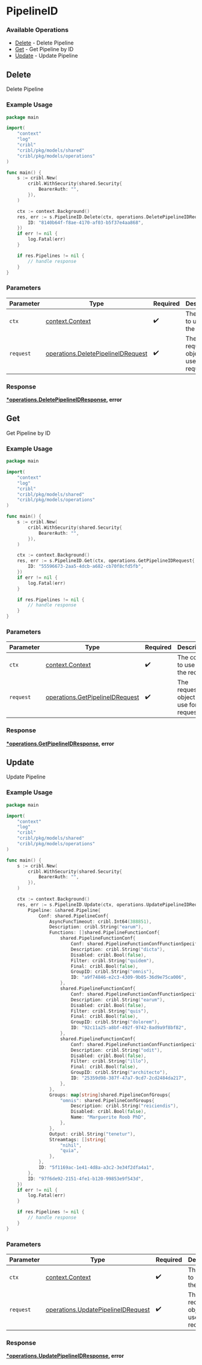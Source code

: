 # PipelineID

### Available Operations

* [Delete](#delete) - Delete Pipeline
* [Get](#get) - Get Pipeline by ID
* [Update](#update) - Update Pipeline

## Delete

Delete Pipeline

### Example Usage

```go
package main

import(
	"context"
	"log"
	"cribl"
	"cribl/pkg/models/shared"
	"cribl/pkg/models/operations"
)

func main() {
    s := cribl.New(
        cribl.WithSecurity(shared.Security{
            BearerAuth: "",
        }),
    )

    ctx := context.Background()
    res, err := s.PipelineID.Delete(ctx, operations.DeletePipelineIDRequest{
        ID: "8140b64f-f8ae-4170-af03-b5f37e4aa868",
    })
    if err != nil {
        log.Fatal(err)
    }

    if res.Pipelines != nil {
        // handle response
    }
}
```

### Parameters

| Parameter                                                                                | Type                                                                                     | Required                                                                                 | Description                                                                              |
| ---------------------------------------------------------------------------------------- | ---------------------------------------------------------------------------------------- | ---------------------------------------------------------------------------------------- | ---------------------------------------------------------------------------------------- |
| `ctx`                                                                                    | [context.Context](https://pkg.go.dev/context#Context)                                    | :heavy_check_mark:                                                                       | The context to use for the request.                                                      |
| `request`                                                                                | [operations.DeletePipelineIDRequest](../../models/operations/deletepipelineidrequest.md) | :heavy_check_mark:                                                                       | The request object to use for the request.                                               |


### Response

**[*operations.DeletePipelineIDResponse](../../models/operations/deletepipelineidresponse.md), error**


## Get

Get Pipeline by ID

### Example Usage

```go
package main

import(
	"context"
	"log"
	"cribl"
	"cribl/pkg/models/shared"
	"cribl/pkg/models/operations"
)

func main() {
    s := cribl.New(
        cribl.WithSecurity(shared.Security{
            BearerAuth: "",
        }),
    )

    ctx := context.Background()
    res, err := s.PipelineID.Get(ctx, operations.GetPipelineIDRequest{
        ID: "55596673-2aa5-4dcb-a682-cb70f8cfd5fb",
    })
    if err != nil {
        log.Fatal(err)
    }

    if res.Pipelines != nil {
        // handle response
    }
}
```

### Parameters

| Parameter                                                                          | Type                                                                               | Required                                                                           | Description                                                                        |
| ---------------------------------------------------------------------------------- | ---------------------------------------------------------------------------------- | ---------------------------------------------------------------------------------- | ---------------------------------------------------------------------------------- |
| `ctx`                                                                              | [context.Context](https://pkg.go.dev/context#Context)                              | :heavy_check_mark:                                                                 | The context to use for the request.                                                |
| `request`                                                                          | [operations.GetPipelineIDRequest](../../models/operations/getpipelineidrequest.md) | :heavy_check_mark:                                                                 | The request object to use for the request.                                         |


### Response

**[*operations.GetPipelineIDResponse](../../models/operations/getpipelineidresponse.md), error**


## Update

Update Pipeline

### Example Usage

```go
package main

import(
	"context"
	"log"
	"cribl"
	"cribl/pkg/models/shared"
	"cribl/pkg/models/operations"
)

func main() {
    s := cribl.New(
        cribl.WithSecurity(shared.Security{
            BearerAuth: "",
        }),
    )

    ctx := context.Background()
    res, err := s.PipelineID.Update(ctx, operations.UpdatePipelineIDRequest{
        Pipeline: &shared.Pipeline{
            Conf: shared.PipelineConf{
                AsyncFuncTimeout: cribl.Int64(388851),
                Description: cribl.String("earum"),
                Functions: []shared.PipelineFunctionConf{
                    shared.PipelineFunctionConf{
                        Conf: shared.PipelineFunctionConfFunctionSpecificConfigs{},
                        Description: cribl.String("dicta"),
                        Disabled: cribl.Bool(false),
                        Filter: cribl.String("quidem"),
                        Final: cribl.Bool(false),
                        GroupID: cribl.String("omnis"),
                        ID: "a9f74846-e2c3-4309-9b05-36d9e75ca006",
                    },
                    shared.PipelineFunctionConf{
                        Conf: shared.PipelineFunctionConfFunctionSpecificConfigs{},
                        Description: cribl.String("earum"),
                        Disabled: cribl.Bool(false),
                        Filter: cribl.String("quis"),
                        Final: cribl.Bool(false),
                        GroupID: cribl.String("dolorem"),
                        ID: "92c11a25-a8bf-492f-9742-8ad9a9f8bf82",
                    },
                    shared.PipelineFunctionConf{
                        Conf: shared.PipelineFunctionConfFunctionSpecificConfigs{},
                        Description: cribl.String("odit"),
                        Disabled: cribl.Bool(false),
                        Filter: cribl.String("illo"),
                        Final: cribl.Bool(false),
                        GroupID: cribl.String("architecto"),
                        ID: "25359d98-387f-47a7-9cd7-2cd2484da217",
                    },
                },
                Groups: map[string]shared.PipelineConfGroups{
                    "omnis": shared.PipelineConfGroups{
                        Description: cribl.String("reiciendis"),
                        Disabled: cribl.Bool(false),
                        Name: "Marguerite Roob PhD",
                    },
                },
                Output: cribl.String("tenetur"),
                Streamtags: []string{
                    "nihil",
                    "quia",
                },
            },
            ID: "5f1169ac-1e41-4d8a-a3c2-3e34f2dfa4a1",
        },
        ID: "97f6de92-2151-4fe1-b120-99853e9f543d",
    })
    if err != nil {
        log.Fatal(err)
    }

    if res.Pipelines != nil {
        // handle response
    }
}
```

### Parameters

| Parameter                                                                                | Type                                                                                     | Required                                                                                 | Description                                                                              |
| ---------------------------------------------------------------------------------------- | ---------------------------------------------------------------------------------------- | ---------------------------------------------------------------------------------------- | ---------------------------------------------------------------------------------------- |
| `ctx`                                                                                    | [context.Context](https://pkg.go.dev/context#Context)                                    | :heavy_check_mark:                                                                       | The context to use for the request.                                                      |
| `request`                                                                                | [operations.UpdatePipelineIDRequest](../../models/operations/updatepipelineidrequest.md) | :heavy_check_mark:                                                                       | The request object to use for the request.                                               |


### Response

**[*operations.UpdatePipelineIDResponse](../../models/operations/updatepipelineidresponse.md), error**

